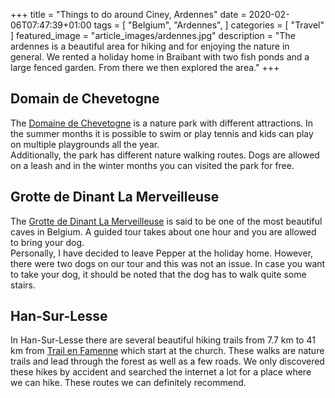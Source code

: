 +++
title =  "Things to do around Ciney, Ardennes"
date = 2020-02-06T07:47:39+01:00
tags = [
    "Belgium",
    "Ardennes",
]
categories = [
    "Travel"
]
featured_image = "article_images/ardennes.jpg"
description = "The ardennes is a beautiful area for hiking and for enjoying the nature in general. We rented a holiday home in Braibant with two fish ponds and a large fenced garden. From there we then explored the area."
+++

## Domain de Chevetogne
The [Domaine de Chevetogne](http://www.domainedechevetogne.be/) is a nature park with different attractions. In the summer months it is possible to swim or play tennis and kids can play on multiple playgrounds all the year.  
Additionally, the park has different nature walking routes. Dogs are allowed on a leash and in the winter months you can visited the park for free.

## Grotte de Dinant La Merveilleuse
The [Grotte de Dinant La Merveilleuse](https://www.valleedelameuse-tourisme.be/grotte-de-dinant-la-merveilleuse.html?lang=en) is said to be one of the most beautiful caves in Belgium. A guided tour takes about one hour and you are allowed to bring your dog.  
Personally, I have decided to leave Pepper at the holiday home. However, there were two dogs on our tour and this was not an issue. In case you want to take your dog, it should be noted that the dog has to walk quite some stairs.

## Han-Sur-Lesse
In Han-Sur-Lesse there are several beautiful hiking trails from 7.7 km to 41 km from [Trail en Famenne](https://www.famenneardenne.be/en/hades_offre/trail-en-famenne/) which start at the church. These walks are nature trails and lead through the forest as well as a few roads. We only discovered these hikes by accident and searched the internet a lot for a place where we can hike. These routes we can definitely recommend.
